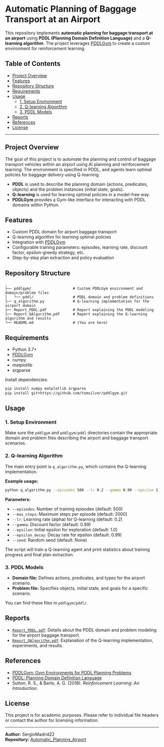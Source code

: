 # Automatic Planning of Baggage Transport at an Airport

This repository implements **automatic planning for baggage transport at an airport** using **PDDL (Planning Domain Definition Language)** and a **Q-learning algorithm**. The project leverages [PDDLGym](https://github.com/tomsilver/pddlgym) to create a custom environment for reinforcement learning.

## Table of Contents

- [Project Overview](#project-overview)
- [Features](#features)
- [Repository Structure](#repository-structure)
- [Requirements](#requirements)
- [Usage](#usage)
  - [1. Setup Environment](#1-setup-environment)
  - [2. Q-learning Algorithm](#2-q-learning-algorithm)
  - [3. PDDL Models](#3-pddl-models)
- [Reports](#reports)
- [References](#references)
- [License](#license)

---

## Project Overview

The goal of this project is to automate the planning and control of baggage transport vehicles within an airport using AI planning and reinforcement learning. The environment is specified in PDDL, and agents learn optimal policies for baggage delivery using Q-learning.

- **PDDL** is used to describe the planning domain (actions, predicates, objects) and the problem instances (initial state, goals).
- **Q-learning** is used for learning optimal policies in a model-free way.
- **PDDLGym** provides a Gym-like interface for interacting with PDDL domains within Python.

## Features

- Custom PDDL domain for airport baggage transport
- Q-learning algorithm for learning optimal policies
- Integration with [PDDLGym](https://github.com/tomsilver/pddlgym)
- Configurable training parameters: episodes, learning rate, discount factor, epsilon-greedy strategy, etc.
- Step-by-step plan extraction and policy evaluation

## Repository Structure

```
.
├── pddlgym/                   # Custom PDDLGym environment and domain/problem files
│   └── pddl/                  # PDDL domain and problem definitions
├── q_algorithm.py             # Q-learning implementation for the airport domain
├── Report_PDDL.pdf            # Report explaining the PDDL modeling
├── Report_QAlgorithm.pdf      # Report explaining the Q-learning algorithm and results
└── README.md                  # (You are here)
```

## Requirements

- Python 3.7+
- [PDDLGym](https://github.com/tomsilver/pddlgym)
- numpy
- matplotlib
- argparse

Install dependencies:
```bash
pip install numpy matplotlib argparse
pip install git+https://github.com/tomsilver/pddlgym.git
```

## Usage

### 1. Setup Environment

Make sure the `pddlgym` and `pddlgym/pddl` directories contain the appropriate domain and problem files describing the airport and baggage transport scenarios.

### 2. Q-learning Algorithm

The main entry point is `q_algorithm.py`, which contains the Q-learning implementation.

**Example usage:**
```bash
python q_algorithm.py --episodes 500 --lr 0.2 --gamma 0.99 --epsilon 1.0 --epsilon_decay 0.99 --max_steps 2000 --seed 42
```

**Parameters:**

- `--episodes`: Number of training episodes (default: 500)
- `--max_steps`: Maximum steps per episode (default: 2000)
- `--lr`: Learning rate (alpha) for Q-learning (default: 0.2)
- `--gamma`: Discount factor (default: 0.99)
- `--epsilon`: Initial epsilon for exploration (default: 1.0)
- `--epsilon_decay`: Decay rate for epsilon (default: 0.99)
- `--seed`: Random seed (default: None)

The script will train a Q-learning agent and print statistics about training progress and final plan extraction.

### 3. PDDL Models

- **Domain file:** Defines actions, predicates, and types for the airport scenario.
- **Problem file:** Specifies objects, initial state, and goals for a specific scenario.

You can find these files in `pddlgym/pddl/`.

## Reports

- [`Report_PDDL.pdf`](Report_PDDL.pdf): Details about the PDDL domain and problem modeling for the airport baggage transport.
- [`Report_QAlgorithm.pdf`](Report_QAlgorithm.pdf): Explanation of the Q-learning implementation, experiments, and results.

## References

- [PDDLGym: Gym Environments for PDDL Planning Problems](https://github.com/tomsilver/pddlgym)
- [PDDL: Planning Domain Definition Language](https://en.wikipedia.org/wiki/Planning_Domain_Definition_Language)
- Sutton, R. S., & Barto, A. G. (2018). *Reinforcement Learning: An Introduction*.

## License

This project is for academic purposes. Please refer to individual file headers or contact the author for licensing information.

---

**Author:** SergioMadrid22  
**Repository:** [Automatic_Planning_Airport](https://github.com/SergioMadrid22/Automatic_Planning_Airport)
